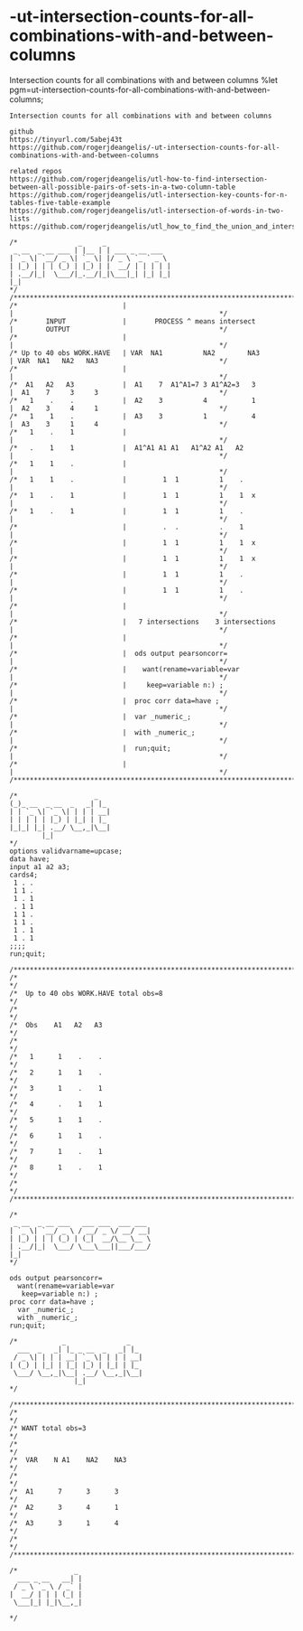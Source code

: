 # -ut-intersection-counts-for-all-combinations-with-and-between-columns
Intersection counts for all combinations with and between columns
    %let pgm=ut-intersection-counts-for-all-combinations-with-and-between-columns;

    Intersection counts for all combinations with and between columns

    github
    https://tinyurl.com/5abej43t
    https://github.com/rogerjdeangelis/-ut-intersection-counts-for-all-combinations-with-and-between-columns

    related repos
    https://github.com/rogerjdeangelis/utl-how-to-find-intersection-between-all-possible-pairs-of-sets-in-a-two-column-table
    https://github.com/rogerjdeangelis/utl-intersection-key-counts-for-n-tables-five-table-example
    https://github.com/rogerjdeangelis/utl-intersection-of-words-in-two-lists
    https://github.com/rogerjdeangelis/utl_how_to_find_the_union_and_intersection_of_words_in_two_strings_nlp

    /*               _     _
     _ __  _ __ ___ | |__ | | ___ _ __ ___
    | `_ \| `__/ _ \| `_ \| |/ _ \ `_ ` _ \
    | |_) | | | (_) | |_) | |  __/ | | | | |
    | .__/|_|  \___/|_.__/|_|\___|_| |_| |_|
    |_|
    */
    /**************************************************************************************************************************/
    /*                          |                                         |                                                   */
    /*       INPUT              |       PROCESS ^ means intersect         |        OUTPUT                                     */
    /*                          |                                         |                                                   */
    /* Up to 40 obs WORK.HAVE   | VAR  NA1          NA2        NA3        | VAR  NA1   NA2   NA3                              */
    /*                          |                                         |                                                   */
    /*  A1   A2   A3            |  A1    7  A1^A1=7 3 A1^A2=3   3         |  A1    7     3     3                              */
    /*   1    .    .            |  A2    3          4           1         |  A2    3     4     1                              */
    /*   1    1    .            |  A3    3          1           4         |  A3    3     1     4                              */
    /*   1    .    1            |                                         |                                                   */
    /*   .    1    1            |  A1^A1 A1 A1   A1^A2 A1   A2            |                                                   */
    /*   1    1    .            |                                         |                                                   */
    /*   1    1    .            |         1  1          1    .            |                                                   */
    /*   1    .    1            |         1  1          1    1  x         |                                                   */
    /*   1    .    1            |         1  1          1    .            |                                                   */
    /*                          |         .  .          .    1            |                                                   */
    /*                          |         1  1          1    1  x         |                                                   */
    /*                          |         1  1          1    1  x         |                                                   */
    /*                          |         1  1          1    .            |                                                   */
    /*                          |         1  1          1    .            |                                                   */
    /*                          |                                         |                                                   */
    /*                          |   7 intersections    3 intersections    |                                                   */
    /*                          |                                         |                                                   */
    /*                          |  ods output pearsoncorr=                |                                                   */
    /*                          |    want(rename=variable=var             |                                                   */
    /*                          |     keep=variable n:) ;                 |                                                   */
    /*                          |  proc corr data=have ;                  |                                                   */
    /*                          |  var _numeric_;                         |                                                   */
    /*                          |  with _numeric_;                        |                                                   */
    /*                          |  run;quit;                              |                                                   */
    /*                          |                                         |                                                   */
    /**************************************************************************************************************************/

    /*                   _
    (_)_ __  _ __  _   _| |_
    | | `_ \| `_ \| | | | __|
    | | | | | |_) | |_| | |_
    |_|_| |_| .__/ \__,_|\__|
            |_|
    */
    options validvarname=upcase;
    data have;
    input a1 a2 a3;
    cards4;
     1 . .
     1 1 .
     1 . 1
     . 1 1
     1 1 .
     1 1 .
     1 . 1
     1 . 1
    ;;;;
    run;quit;

    /**************************************************************************************************************************/
    /*                                                                                                                        */
    /*  Up to 40 obs WORK.HAVE total obs=8                                                                                    */
    /*                                                                                                                        */
    /*  Obs    A1   A2   A3                                                                                                   */
    /*                                                                                                                        */
    /*   1      1    .    .                                                                                                   */
    /*   2      1    1    .                                                                                                   */
    /*   3      1    .    1                                                                                                   */
    /*   4      .    1    1                                                                                                   */
    /*   5      1    1    .                                                                                                   */
    /*   6      1    1    .                                                                                                   */
    /*   7      1    .    1                                                                                                   */
    /*   8      1    .    1                                                                                                   */
    /*                                                                                                                        */
    /**************************************************************************************************************************/

    /*
     _ __  _ __ ___   ___ ___  ___ ___
    | `_ \| `__/ _ \ / __/ _ \/ __/ __|
    | |_) | | | (_) | (_|  __/\__ \__ \
    | .__/|_|  \___/ \___\___||___/___/
    |_|
    */

    ods output pearsoncorr=
      want(rename=variable=var
       keep=variable n:) ;
    proc corr data=have ;
      var _numeric_;
      with _numeric_;
    run;quit;

    /*           _               _
      ___  _   _| |_ _ __  _   _| |_
     / _ \| | | | __| `_ \| | | | __|
    | (_) | |_| | |_| |_) | |_| | |_
     \___/ \__,_|\__| .__/ \__,_|\__|
                    |_|
    */

    /**************************************************************************************************************************/
    /*                                                                                                                        */
    /* WANT total obs=3                                                                                                       */
    /*                                                                                                                        */
    /*  VAR    N A1    NA2    NA3                                                                                             */
    /*                                                                                                                        */
    /*  A1      7      3      3                                                                                               */
    /*  A2      3      4      1                                                                                               */
    /*  A3      3      1      4                                                                                               */
    /*                                                                                                                        */
    /**************************************************************************************************************************/

    /*              _
      ___ _ __   __| |
     / _ \ `_ \ / _` |
    |  __/ | | | (_| |
     \___|_| |_|\__,_|

    */
